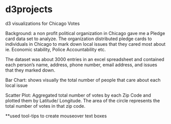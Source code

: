 # d3projects
d3 visualizations for Chicago Votes 

Background: a non profit political organization in Chicago gave me a Pledge card data set to analyze. The organization distributed pledge cards to individuals in Chicago to mark down local issues that they cared most about ie. Economic stability, Police Accountability etc.

The dataset was about 3000 entries in an excel spreadsheet and contained each person’s name, address, phone number, email address, and issues that they marked down.

Bar Chart: shows visually the total number of people that care about each local issue

Scatter Plot: Aggregated total number of votes by each Zip Code and plotted them by Latitude/ Longitude. The area of the circle represents the total number of votes in that zip code. 

**used tool-tips to create mouseover text boxes 
